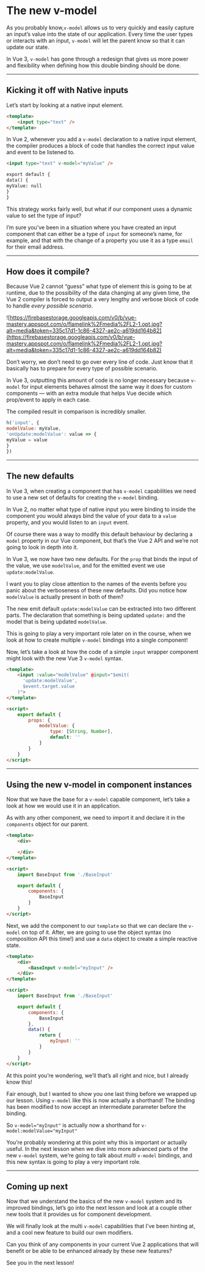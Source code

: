 # The new v-model

As you probably know,`v-model` allows us to very quickly and easily capture an input’s value into the state of our application. Every time the user types or interacts with an input, `v-model` will let the parent know so that it can update our state.

In Vue 3, `v-model` has gone through a redesign that gives us more power and flexibility when defining how this double binding should be done.

---

## Kicking it off with Native inputs

Let’s start by looking at a native input element.

```html
<template>
    <input type="text" />
</template>
```

In Vue 2, whenever you add a `v-model` declaration to a native input element, the compiler produces a block of code that handles the correct input value and event to be listened to.

```html
<input type="text" v-model="myValue" />

export default {
data() {
myValue: null
}
}
```

This strategy works fairly well, but what if our component uses a dynamic value to set the type of input?

I’m sure you’ve been in a situation where you have created an input component that can either be a type of `input` for someone’s name, for example, and that with the change of a property you use it as a type `email` for their email address.

---

## How does it compile?

Because Vue 2 cannot “guess” what type of element this is going to be at runtime, due to the possibility of the data changing at any given time, the Vue 2 compiler is forced to output a very lengthy and verbose block of code to handle _every possible scenario_.

![https://firebasestorage.googleapis.com/v0/b/vue-mastery.appspot.com/o/flamelink%2Fmedia%2FL2-1.opt.jpg?alt=media&token=335c17d1-1c86-4327-ae2c-a619dd164b82](https://firebasestorage.googleapis.com/v0/b/vue-mastery.appspot.com/o/flamelink%2Fmedia%2FL2-1.opt.jpg?alt=media&token=335c17d1-1c86-4327-ae2c-a619dd164b82)

Don’t worry, we don’t need to go over every line of code. Just know that it basically has to prepare for every type of possible scenario.

In Vue 3, outputting this amount of code is no longer necessary because `v-model` for input elements behaves almost the same way it does for custom components — with an extra module that helps Vue decide which prop/event to apply in each case.

The compiled result in comparison is incredibly smaller.

```javascript
h('input', {
modelValue: myValue,
'onUpdate:modelValue': value => {
myValue = value
}
})
```

---

## The new defaults

In Vue 3, when creating a component that has `v-model` capabilities we need to use a new set of defaults for creating the `v-model` binding.

In Vue 2, no matter what type of native input you were binding to inside the component you would always bind the value of your data to a `value` property, and you would listen to an `input` event.

Of course there was a way to modify this default behaviour by declaring a `model` property in our Vue component, but that’s the Vue 2 API and we’re not going to look in depth into it.

In Vue 3, we now have two new defaults. For the `prop` that binds the input of the value, we use `modelValue`, and for the emitted event we use `update:modelValue`.

I want you to play close attention to the names of the events before you panic about the verboseness of these new defaults. Did you notice how `modelValue` is actually present in both of them?

The new emit default `update:modelValue` can be extracted into two different parts. The declaration that something is being updated `update:` and the model that is being updated `modelValue`.

This is going to play a very important role later on in the course, when we look at how to create multiple `v-model` bindings into a single component!

Now, let’s take a look at how the code of a simple `input` wrapper component might look with the new Vue 3 `v-model` syntax.

```html
<template>
    <input :value="modelValue" @input="$emit(
      'update:modelValue', 
      $event.target.value
    )">
</template>

<script>
    export default {
        props: {
            modelValue: {
                type: [String, Number],
                default: ''
            }
        }
    }
</script>
```

---

## Using the new v-model in component instances

Now that we have the base for a `v-model` capable component, let’s take a look at how we would use it in an application.

As with any other component, we need to import it and declare it in the `components` object for our parent.

```html
<template>
    <div>

    </div>
</template>

<script>
    import BaseInput from './BaseInput'

    export default {
        components: {
            BaseInput
        }
    }
</script>
```

Next, we add the component to our `template` so that we can declare the `v-model` on top of it. After, we are going to use the object syntax (no composition API this time!) and use a `data` object to create a simple reactive state.

```html
<template>
    <div>
        <BaseInput v-model="myInput" />
    </div>
</template>

<script>
    import BaseInput from './BaseInput'

    export default {
        components: {
            BaseInput
        },
        data() {
            return {
                myInput: ''
            }
        }
    }
</script>
```

At this point you’re wondering, we’ll that’s all right and nice, but I already know this!

Fair enough, but I wanted to show you one last thing before we wrapped up our lesson. Using `v-model` like this is now actually a shorthand! The binding has been modified to now accept an intermediate parameter before the binding.

So `v-model="myInput"` is actually now a shorthand for `v-model:modelValue="myInput"`

You’re probably wondering at this point why this is important or actually useful. In the next lesson when we dive into more advanced parts of the new `v-model` system, we’re going to talk about _multi_ `v-model` bindings, and this new syntax is going to play a very important role.

---

## Coming up next

Now that we understand the basics of the new `v-model` system and its improved bindings, let’s go into the next lesson and look at a couple other new tools that it provides us for component development.

We will finally look at the multi `v-model` capabilities that I’ve been hinting at, and a cool new feature to build our own modifiers.

Can you think of any components in your current Vue 2 applications that will benefit or be able to be enhanced already by these new features?

See you in the next lesson!